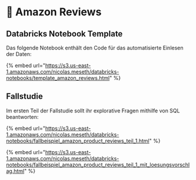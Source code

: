 # 📂 Amazon Reviews

## Databricks Notebook Template&#x20;

Das folgende Notebook enthält den Code für das automatisierte Einlesen der Daten:

{% embed url="https://s3.us-east-1.amazonaws.com/nicolas.meseth/databricks-notebooks/template_amazon_reviews.html" %}

## Fallstudie

Im ersten Teil der Fallstudie sollt ihr explorative Fragen mithilfe von SQL beantworten:

{% embed url="https://s3.us-east-1.amazonaws.com/nicolas.meseth/databricks-notebooks/fallbeispiel_amazon_product_reviews_teil_1.html" %}

{% embed url="https://s3.us-east-1.amazonaws.com/nicolas.meseth/databricks-notebooks/fallbeispiel_amazon_product_reviews_teil_1_mit_loesungsvorschlag.html" %}

